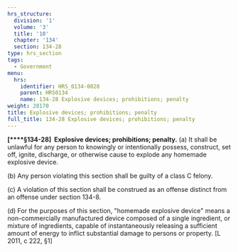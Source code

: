 ```yaml
---
hrs_structure:
  division: '1'
  volume: '3'
  title: '10'
  chapter: '134'
  section: 134-28
type: hrs_section
tags:
  - Government
menu:
  hrs:
    identifier: HRS_0134-0028
    parent: HRS0134
    name: 134-28 Explosive devices; prohibitions; penalty
weight: 28170
title: Explosive devices; prohibitions; penalty
full_title: 134-28 Explosive devices; prohibitions; penalty
---
```

**[****§134-28]  Explosive devices; prohibitions; penalty.** (a) It shall be unlawful for any person to knowingly or intentionally possess, construct, set off, ignite, discharge, or otherwise cause to explode any homemade explosive device.

(b) Any person violating this section shall be guilty of a class C felony.

(c) A violation of this section shall be construed as an offense distinct from an offense under section 134-8.

(d) For the purposes of this section, "homemade explosive device" means a non-commercially manufactured device composed of a single ingredient, or mixture of ingredients, capable of instantaneously releasing a sufficient amount of energy to inflict substantial damage to persons or property. [L 2011, c 222, §1]